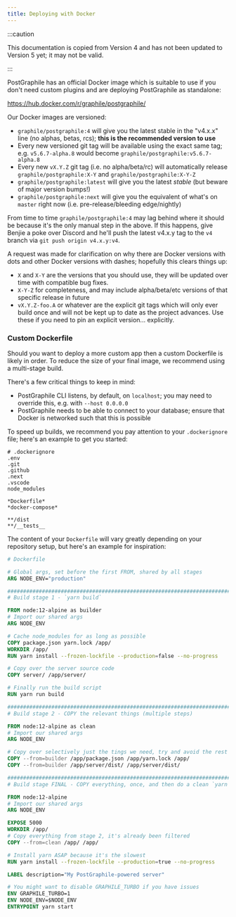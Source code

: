 ```yaml
---
title: Deploying with Docker
---
```


:::caution

This documentation is copied from Version 4 and has not been updated to Version
5 yet; it may not be valid.

:::

PostGraphile has an official Docker image which is suitable to use if you don't
need custom plugins and are deploying PostGraphile as standalone:

https://hub.docker.com/r/graphile/postgraphile/

Our Docker images are versioned:

- `graphile/postgraphile:4` will give you the latest stable in the "v4.x.x" line
  (no alphas, betas, rcs); **this is the recommended version to use**
- Every new versioned git tag will be available using the exact same tag; e.g.
  `v5.6.7-alpha.8` would become `graphile/postgraphile:v5.6.7-alpha.8`
- Every new `vX.Y.Z` git tag (i.e. no alpha/beta/rc) will automatically release
  `graphile/postgraphile:X-Y` and `graphile/postgraphile:X-Y-Z`
- `graphile/postgraphile:latest` will give you the latest _stable_ (but beware
  of major version bumps!)
- `graphile/postgraphile:next` will give you the equivalent of what's on
  `master` right now (i.e. pre-release/bleeding edge/nightly)

From time to time `graphile/postgraphile:4` may lag behind where it should be
because it's the only manual step in the above. If this happens, give Benjie a
poke over Discord and he'll push the latest v4.x.y tag to the `v4` branch via
`git push origin v4.x.y:v4`.

A request was made for clarification on why there are Docker versions with dots
and other Docker versions with dashes; hopefully this clears things up:

- `X` and `X-Y` are the versions that you should use, they will be updated over
  time with compatible bug fixes.
- `X-Y-Z` for completeness, and may include alpha/beta/etc versions of that
  specific release in future
- `vX.Y.Z-foo.A` or whatever are the explicit git tags which will only ever
  build once and will not be kept up to date as the project advances. Use these
  if you need to pin an explicit version... explicitly.

### Custom Dockerfile

Should you want to deploy a more custom app then a custom Dockerfile is likely
in order. To reduce the size of your final image, we recommend using a
multi-stage build.

There's a few critical things to keep in mind:

- PostGraphile CLI listens, by default, on `localhost`; you may need to override
  this, e.g. with `--host 0.0.0.0`
- PostGraphile needs to be able to connect to your database; ensure that Docker
  is networked such that this is possible

To speed up builds, we recommend you pay attention to your `.dockerignore` file;
here's an example to get you started:

```
# .dockerignore
.env
.git
.github
.next
.vscode
node_modules

*Dockerfile*
*docker-compose*

**/dist
**/__tests__
```

The content of your `Dockerfile` will vary greatly depending on your repository
setup, but here's an example for inspiration:

```Dockerfile
# Dockerfile

# Global args, set before the first FROM, shared by all stages
ARG NODE_ENV="production"

################################################################################
# Build stage 1 - `yarn build`

FROM node:12-alpine as builder
# Import our shared args
ARG NODE_ENV

# Cache node_modules for as long as possible
COPY package.json yarn.lock /app/
WORKDIR /app/
RUN yarn install --frozen-lockfile --production=false --no-progress

# Copy over the server source code
COPY server/ /app/server/

# Finally run the build script
RUN yarn run build

################################################################################
# Build stage 2 - COPY the relevant things (multiple steps)

FROM node:12-alpine as clean
# Import our shared args
ARG NODE_ENV

# Copy over selectively just the tings we need, try and avoid the rest
COPY --from=builder /app/package.json /app/yarn.lock /app/
COPY --from=builder /app/server/dist/ /app/server/dist/

################################################################################
# Build stage FINAL - COPY everything, once, and then do a clean `yarn install`

FROM node:12-alpine
# Import our shared args
ARG NODE_ENV

EXPOSE 5000
WORKDIR /app/
# Copy everything from stage 2, it's already been filtered
COPY --from=clean /app/ /app/

# Install yarn ASAP because it's the slowest
RUN yarn install --frozen-lockfile --production=true --no-progress

LABEL description="My PostGraphile-powered server"

# You might want to disable GRAPHILE_TURBO if you have issues
ENV GRAPHILE_TURBO=1
ENV NODE_ENV=$NODE_ENV
ENTRYPOINT yarn start
```
